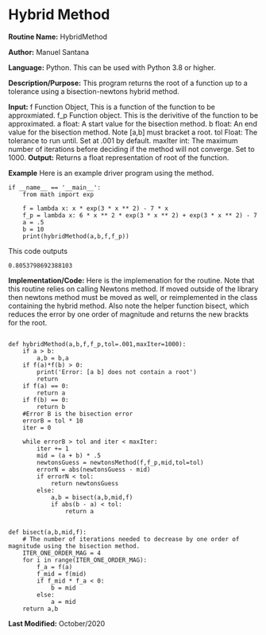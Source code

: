 
# Hybrid Method 


**Routine Name:** HybridMethod 

**Author:** Manuel Santana

**Language:** Python. This can be used with Python 3.8 or higher.



**Description/Purpose:** 
This program returns the root of a function up to a tolerance using a bisection-newtons hybrid method.

**Input:** 
f Function Object, This is a function of the function to be approxmiated.
f_p Function object. This is the derivitive of the function to be approximated.
a float: A start value for the bisection method. 
b float: An end value for the bisection method. Note [a,b] must bracket a root.
tol Float: The tolerance to run until. Set at .001 by default.
maxIter int: The maximum number of iterations before deciding if the method will not converge. Set to 1000.
**Output:** 
Returns a float representation of root of the function.

**Example**
Here is an example driver program using the method.
```
if __name__ == '__main__':
    from math import exp

    f = lambda x: x * exp(3 * x ** 2) - 7 * x
    f_p = lambda x: 6 * x ** 2 * exp(3 * x ** 2) + exp(3 * x ** 2) - 7
    a = .5
    b = 10
    print(hybridMethod(a,b,f,f_p))
```
This code outputs

```
0.8053798692388103
```


**Implementation/Code:** 
Here is the implemenation for the routine. Note that this routine relies on calling Newtons method. If moved outside of the library then newtons method must be moved as well, or reimplemented in the class containing the hybrid method. Also note the helper function bisect, which reduces the error by one order of magnitude and returns the new brackts for the root.

```

def hybridMethod(a,b,f,f_p,tol=.001,maxIter=1000):
    if a > b:
        a,b = b,a
    if f(a)*f(b) > 0:
        print('Error: [a b] does not contain a root')
        return
    if f(a) == 0:
        return a
    if f(b) == 0:
        return b
    #Error B is the bisection error
    errorB = tol * 10
    iter = 0

    while errorB > tol and iter < maxIter:
        iter += 1
        mid = (a + b) * .5
        newtonsGuess = newtonsMethod(f,f_p,mid,tol=tol)
        errorN = abs(newtonsGuess - mid)
        if errorN < tol:
            return newtonsGuess
        else:
            a,b = bisect(a,b,mid,f)
            if abs(b - a) < tol:
                return a


def bisect(a,b,mid,f):
    # The number of iterations needed to decrease by one order of magnitude using the bisection method.
    ITER_ONE_ORDER_MAG = 4
    for i in range(ITER_ONE_ORDER_MAG):
        f_a = f(a)
        f_mid = f(mid)
        if f_mid * f_a < 0:
            b = mid
        else:
            a = mid
    return a,b

```
**Last Modified:** October/2020
